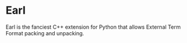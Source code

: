 # Earl
Earl is the fanciest C++ extension for Python that allows External Term Format packing and unpacking.
